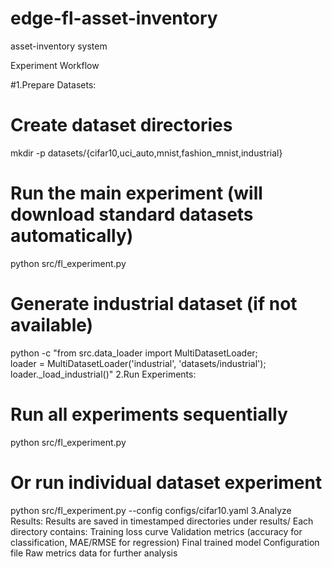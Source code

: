 # edge-fl-asset-inventory
asset-inventory system

Experiment Workflow

#1.Prepare Datasets:
# Create dataset directories
mkdir -p datasets/{cifar10,uci_auto,mnist,fashion_mnist,industrial}
# Run the main experiment (will download standard datasets automatically)
python src/fl_experiment.py
# Generate industrial dataset (if not available)
python -c "from src.data_loader import MultiDatasetLoader; \
           loader = MultiDatasetLoader('industrial', 'datasets/industrial'); \
           loader._load_industrial()"
2.Run Experiments:
# Run all experiments sequentially
python src/fl_experiment.py
# Or run individual dataset experiment
python src/fl_experiment.py --config configs/cifar10.yaml
3.Analyze Results:
Results are saved in timestamped directories under results/
Each directory contains:
  Training loss curve
  Validation metrics (accuracy for classification, MAE/RMSE for regression)
  Final trained model
  Configuration file
  Raw metrics data for further analysis
